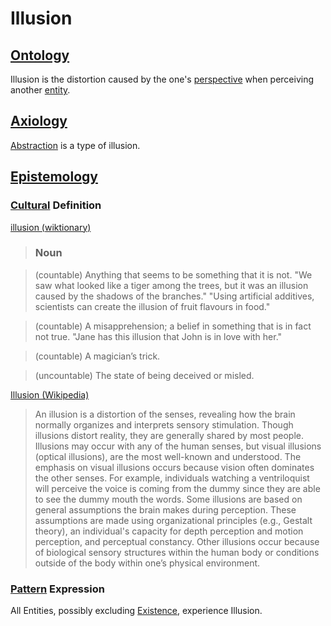 # Illusion

## [Ontology](./ontology.md)

Illusion is the distortion caused by the one's [perspective](./perspective.md) when perceiving another [entity](./entity.md).

## [Axiology](./axiology.md)

[Abstraction](./abstraction) is a type of illusion.

## [Epistemology](./epistemology.md)

### [Cultural](./culture.md) Definition

<a href="http://en.wiktionary.org/wiki/illusion" target="_blank">illusion (wiktionary)</a>

> ### Noun

> (countable) Anything that seems to be something that it is not. "We saw what looked like a tiger among the trees, but it was an illusion caused by the shadows of the branches." "Using artificial additives, scientists can create the illusion of fruit flavours in food."

> (countable) A misapprehension; a belief in something that is in fact not true. "Jane has this illusion that John is in love with her."

> (countable) A magician’s trick.

> (uncountable) The state of being deceived or misled.

<a href="https://en.wikipedia.org/wiki/Illusion" target="_blank">Illusion (Wikipedia)</a>

> An illusion is a distortion of the senses, revealing how the brain normally organizes and interprets sensory stimulation. Though illusions distort reality, they are generally shared by most people. Illusions may occur with any of the human senses, but visual illusions (optical illusions), are the most well-known and understood. The emphasis on visual illusions occurs because vision often dominates the other senses. For example, individuals watching a ventriloquist will perceive the voice is coming from the dummy since they are able to see the dummy mouth the words. Some illusions are based on general assumptions the brain makes during perception. These assumptions are made using organizational principles (e.g., Gestalt theory), an individual's capacity for depth perception and motion perception, and perceptual constancy. Other illusions occur because of biological sensory structures within the human body or conditions outside of the body within one’s physical environment.

### [Pattern](./pattern.md) Expression

All Entities, possibly excluding [Existence](./existence.md), experience Illusion.
